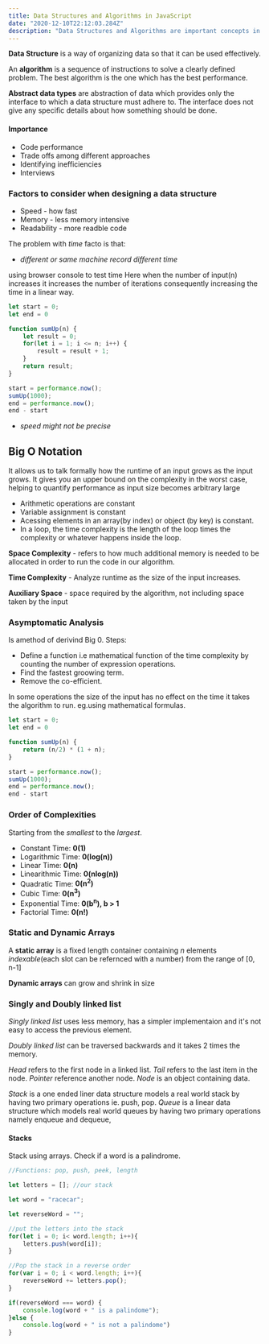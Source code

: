 ```yaml
---
title: Data Structures and Algorithms in JavaScript
date: "2020-12-10T22:12:03.284Z"
description: "Data Structures and Algorithms are important concepts in Computer Science and oftenly come up in software development and related roles interview questions.Let's dive and start learning using javaScript"
---
```



**Data Structure** is a way of organizing data so that it can be used effectively.

An **algorithm** is a sequence of instructions to solve a clearly defined problem.
The best algorithm is the one which has the best performance.

**Abstract data types** are abstraction of data which provides only the interface to which a data structure must adhere to.
The interface does not give any specific details about how something should be done.

#### Importance

+ Code performance
+ Trade offs among different approaches
+ Identifying inefficiencies
+ Interviews

### Factors to consider when designing a data structure

+ Speed - how fast
+ Memory - less memory intensive
+ Readability - more readble code

The problem with *time* facto is that:

+ *different or same machine record different time*

using browser console to test time
Here when the number of input(n) increases it increases the number of iterations consequently increasing the time in a linear way.

```javascript
let start = 0;
let end = 0

function sumUp(n) {
    let result = 0;
    for(let i = 1; i <= n; i++) {
        result = result + 1;
    }
    return result;
}

start = performance.now();
sumUp(1000);
end = performance.now();
end - start
```

+ *speed might not be precise*

## Big O Notation

It allows us to talk formally how the runtime of an input grows as the input grows.
It gives you an upper bound on the complexity in the worst case, helping to quantify performance as input size becomes arbitrary large

+ Arithmetic operations are constant
+ Variable assignment is constant
+ Acessing elements in an array(by index) or object (by key) is constant.
+ In a loop, the time complexity is the length of the loop times the complexity or whatever happens inside the loop.
  
**Space Complexity** - refers to how much additional memory is needed to be allocated in order to run the code in our algorithm.

**Time Complexity** - Analyze runtime as the size of the input increases.

**Auxiliary Space** - space required by the algorithm, not including space taken by the input

### Asymptomatic Analysis

Is amethod of derivind Big 0.
Steps:

+ Define a function i.e mathematical function of the time complexity by counting the number of expression operations.
+ Find the fastest groowing term.
+ Remove the co-efficient.

In some operations the size of the input has no effect on the time it takes the algorithm to run.
eg.using mathematical formulas.

```javascript
let start = 0;
let end = 0

function sumUp(n) {
    return (n/2) * (1 + n);
}

start = performance.now();
sumUp(1000);
end = performance.now();
end - start
```

### Order of Complexities

Starting from the *smallest* to the *largest*.

+ Constant Time: **0(1)**
+ Logarithmic Time: **0(log(n))**
+ Linear Time: **0(n)**
+ Linearithmic Time: **0(nlog(n))**
+ Quadratic Time: **0(n<sup>2</sup>)**
+ Cubic Time: **0(n<sup>3</sup>)**
+ Exponential Time: **0(b<sup>n</sup>), b > 1**
+ Factorial Time: **0(n!)**

### Static and Dynamic Arrays

A **static array** is a fixed length container containing *n* elements *indexable*(each slot can be refernced with a number) from the range of [0, n-1]

**Dynamic arrays** can grow and shrink in size

### Singly and Doubly linked list

*Singly linked list* uses less memory, has a simpler implementaion and it's not easy to access the previous element.

*Doubly linked list* can be traversed backwards and it takes 2 times the memory.

*Head* refers to the first node in a linked list.
*Tail* refers to the last item in the node.
*Pointer* reference another node.
*Node* is an object containing data.

*Stack* is a one ended liner data structure models a real world stack by having two primary operations ie. push, pop.
*Queue* is a linear data structure which models real world queues by having two primary operations namely enqueue and dequeue,

#### Stacks

Stack using arrays. Check if a word is a palindrome.

```javascript
//Functions: pop, push, peek, length

let letters = []; //our stack

let word = "racecar";

let reverseWord = "";

//put the letters into the stack
for(let i = 0; i< word.length; i++){
    letters.push(word[i]);
}

//Pop the stack in a reverse order
for(var i = 0; i < word.length; i++){
    reverseWord += letters.pop();
}

if(reverseWord === word) {
    console.log(word + " is a palindome");
}else {
    console.log(word + " is not a palindome")
}
```
